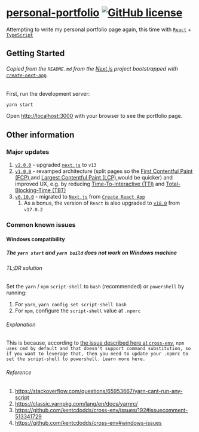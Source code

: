 # [personal-portfolio](https://htbkoo.github.io/personal-portfolio/) [![GitHub license](https://img.shields.io/badge/license-MIT-blue.svg)](https://github.com/htbkoo/personal-portfolio/blob/master/LICENSE.md)

Attempting to write my personal portfolio page again, this time with [`React`](https://github.com/facebook/react) + [`TypeScript`](https://github.com/Microsoft/TypeScript/)

## Getting Started

###### Copied from the `README.md` from the [Next.js](https://nextjs.org/) project bootstrapped with [`create-next-app`](https://github.com/vercel/next.js/tree/canary/packages/create-next-app).

First, run the development server:

```bash
yarn start
```

Open [http://localhost:3000](http://localhost:3000) with your browser to see the portfolio page.

## Other information

### Major updates
1. [`v2.0.0`](https://github.com/htbkoo/personal-portfolio/releases/tag/v2.0.0) - upgraded [`next.js`](https://nextjs.org/) to `v13`
2. [`v1.0.0`](https://github.com/htbkoo/personal-portfolio/releases/tag/v1.0.0) - revamped architecture (split pages so the [First Contentful Paint (FCP)
](https://web.dev/fcp/) and [Largest Contentful Paint (LCP)
](https://web.dev/lcp/) would be quicker) and improved UX, e.g. by reducing [Time-To-Interactive (TTI)](https://web.dev/interactive/) and [Total-Blocking-Time (TBT)](https://web.dev/tbt/)
3. [`v0.10.0`](https://github.com/htbkoo/personal-portfolio/releases/tag/v0.10.0) - migrated to [`Next.js`](https://nextjs.org/) from [`Create React App`](https://create-react-app.dev/)
   1. As a bonus, the version of `React` is also upgraded to [`v18.0`](https://reactjs.org/blog/2022/03/29/react-v18.html) from `v17.0.2`

### Common known issues

#### Windows compatibility

##### The `yarn start` and `yarn build` does not work on Windows machine

###### TL;DR solution
Set the `yarn` / `npm` `script-shell` to `bash` (recommended) or `powershell` by running:
1. For `yarn`, `yarn config set script-shell bash`
2. For `npm`, configure the `script-shell` value at `.npmrc`

###### Explanation
This is because, according to [the issue described here at `cross-env`](https://github.com/kentcdodds/cross-env#windows-issues), `npm uses cmd by default and that doesn't support command substitution, so if you want to leverage that, then you need to update your .npmrc to set the script-shell to powershell. Learn more here.`

###### Reference
1. https://stackoverflow.com/questions/65953667/yarn-cant-run-any-script
2. https://classic.yarnpkg.com/lang/en/docs/yarnrc/
3. https://github.com/kentcdodds/cross-env/issues/192#issuecomment-513341729
4. https://github.com/kentcdodds/cross-env#windows-issues 
